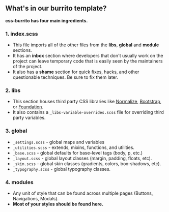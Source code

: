 ## What's in our burrito template?

**css-burrito has four main ingredients.**

### **1.  index.scss**
* This file imports all of the other files from the **libs**, **global** and **module** sections.
* It has an **inbox** section where developers that don't usually work on the project can leave temporary code that is easily seen by the maintainers of the project.
* It also has a **shame** section for quick fixes, hacks, and other questionable techniques.  Be sure to fix them later.

### **2.  libs**
* This section houses third party CSS libraries like [Normalize](http://necolas.github.io/normalize.css/), [Bootstrap](http://getbootstrap.com/), or [Foundation](http://foundation.zurb.com/).
* It also contains a ```_libs-variable-overrides.scss``` file for overriding third party variables.

### **3.  global**
* `_settings.scss` - global maps and variables
* `_utilities.scss` - extends, mixins, functions, and utilities.
* `_base.scss` - global defaults for base-level tags (body, p, etc.)
* `_layout.scss` - global layout classes (margin, padding, floats, etc).
* `_skin.scss` - global skin classes (gradients, colors, box-shadows, etc).
* `_typography.scss` - global typography classes.

### **4.  modules**
* Any unit of style that can be found across multiple pages (Buttons, Navigations, Modals).
* **Most of your styles should be found here.**
